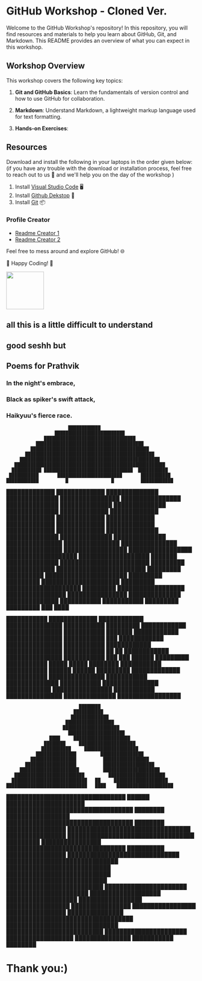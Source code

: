 # GitHub Workshop - Cloned Ver.

Welcome to the GitHub Workshop's repository! In this repository, you will find resources and materials to help you learn about GitHub, Git, and Markdown. This README provides an overview of what you can expect in this workshop.

## Workshop Overview

This workshop covers the following key topics:

1. **Git and GitHub Basics**: Learn the fundamentals of version control and how to use GitHub for collaboration.

2. **Markdown**: Understand Markdown, a lightweight markup language used for text formatting.

3. **Hands-on Exercises**: 

## Resources

Download and install the following in your laptops in the order given below: (if you have any trouble with the download or installation process, feel free to reach out to us 💬 and we'll help you on the day of the workshop )

1. Install [Visual Studio Code](https://code.visualstudio.com/download) 🖥️
2. Install [Github Dekstop](https://desktop.github.com/) 🚀
3. Install [Git](https://git-scm.com/downloads) 📦

### Profile Creator

- [Readme Creator 1](https://rahuldkjain.github.io/gh-profile-readme-generator/)
- [Readme Creator 2](https://gprm.itsvg.in/)

Feel free to mess around and explore GitHub! 🌐

🚀 Happy Coding! 🚀

<img src="https://firebasestorage.googleapis.com/v0/b/tasc-8df79.appspot.com/o/TASCLogo.png?alt=media&token=885899c8-a49c-46d7-9d22-ebc5507964db" width="100" />


<!-- Comments? -->

## all this is a little difficult to understand
## good seshh but

## Poems for Prathvik
### In the night's embrace,
### Black as spiker's swift attack,
### Haikyuu's fierce race.


                           ████████████
                      ██████████████████████████
                  ██████████████████████████████████
               ████████████████████████████████████████
             ████████████████████████████████████████████
           ████████████████████████████████████████████████
         ████████████████████████████████████████████████████
       ████████████████████████████████████████████████████████
      ███████████ █████████████████████████████████  ███████████
     ███████████       ████████████████████████       ███████████
    ████████████          █                █          ████████████
   █████████████                                      █████████████
  ██████████████                                      ██████████████
 ████████████████                                    ████████████████
 ██████████████                                        ██████████████
██████████████                                          ██████████████
█████████████                                            █████████████
█████████████                                            █████████████
█████████████                                            █████████████
█████████████                                            █████████████
█████████████                                            █████████████
██████████████                                          ██████████████
██████████████                                          ██████████████
███████████████                                        ███████████████
 ███████████████                                      ███████████████
 █████████████████                                  █████████████████
  ███████████████████                            ███████████████████
   ███████   ██████████████                ████████████████████████
    █████████  █████████████              ████████████████████████
     █████████   ██████████                ██████████████████████
      █████████   █████████                █████████████████████
       █████████                           ████████████████████
         █████████                         ██████████████████
           ████████████████                ████████████████
             ██████████████                ██████████████
                ███████████                ███████████
                  █████████                █████████
                       ███                  ████






███████████      █████████████       ████████████      ███████████████
███████████        █████████         ████████████      ███████████████
███████████         ███████          ████████████      ███████████████
███████████           ███            ████████████      ███████████████
███████████                          ████████████      ███████████████
███████████     ██           ██      ████████████      ███████████████
███████████     ███         ███      ██████                  █████████
███████████     █████     █████      ████████              ███████████
███████████     ██████   ██████      █████████           █████████████
███████████     ███████████████      ███████████        ██████████████
███████████     ███████████████      ████████████     ████████████████
███████████     ███████████████      ██████████████  █████████████████




                               ████████
                             ███████████
                            ██████████████
                          ██████████████████
                         █████████████████████
                           █████████████████████
                    ████     █████████████████████
                  ████████     █████████████████████
                 ███████████     ████████████████████
               ███████████████         ████████████████
             █████████████████          █████████████████
           ███████████████████          ███████████████████
         ██████████████████████         █████████████████████
       ██████████████████████████         █████████████████████
      ████████████████████████████   ██     ████████████████████
    ██████████████████████████████   ████    █████████████████████
  ████████████████████████████████   ██████    █████████████████████
██████████████████████████████████   ████████        █████████████████
██████████████████████████████████   ████████         ████████████████
█████████████████████████████████         ████████████████
██████████████████████████████████   █████████        ████████████████
  ████████████████████████████████   ██████████     ████████████████
    ██████████████████████████████   ██████████████████████████████
      ████████████████████████████   ████████████████████████████
       ███████████████████████████   ██████████████████████████
         ██████████████████████        ██████████████████████
           ███████████████████          ███████████████████
             █████████████████          █████████████████
               ████████████████        █████████████████
                 ████████████████     ███████████████
                  ██████████████████████████████████
                    ██████████████████████████████
                      ██████████████████████████
                        ██████████████████████
                          ██████████████████
                            ███████████████
                              ███████████
                               ████████


# Thank you:)
